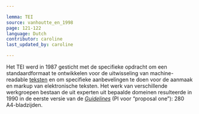 ```yaml
---

lemma: TEI
source: vanhoutte_en_1998
page: 121-122
language: Dutch
contributor: caroline
last_updated_by: caroline

---
```


Het TEI werd in 1987 gesticht met de specifieke opdracht om een standaardformaat te ontwikkelen voor de uitwisseling van machine-readable [teksten](text.html) en om specifieke aanbevelingen te doen voor de aanmaak en markup van elektronische teksten. Het werk van verschillende werkgroepen bestaan de uit experten uit bepaalde domeinen resulteerde in 1990 in de eerste versie van de _[Guidelines](TEIGuidelines.html)_ (PI voor “proposal one”): 280 A4-bladzijden.
